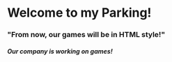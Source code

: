 <h1>Welcome to my Parking!</h1>
<h3>"<info>From now, our games will be in HTML style!</info>"</h3>
<h5>Our company is working on games!</h5>
